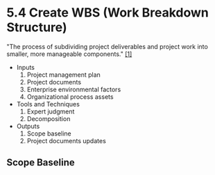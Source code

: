 # 5.4 Create WBS (Work Breakdown Structure)

"The process of subdividing project deliverables and project work into smaller,
more manageable components." [[1]](../home.md#references)

- Inputs
  1. Project management plan
  2. Project documents
  3. Enterprise environmental factors
  4. Organizational process assets
- Tools and Techniques
  1. Expert judgment
  2. Decomposition
- Outputs
  1. Scope baseline
  2. Project documents updates

## Scope Baseline
